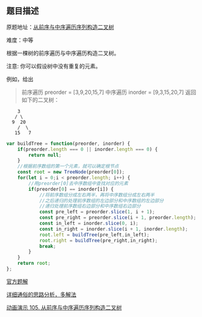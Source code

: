 ## 题目描述

原题地址：[从前序与中序遍历序列构造二叉树](https://leetcode-cn.com/problems/construct-binary-tree-from-preorder-and-inorder-traversal/)

难度：中等

根据一棵树的前序遍历与中序遍历构造二叉树。

注意:
你可以假设树中没有重复的元素。

例如，给出
> 前序遍历 preorder = [3,9,20,15,7]
> 中序遍历 inorder = [9,3,15,20,7]
返回如下的二叉树：
```
    3
   / \
  9  20
    /  \
   15   7
```

```js
var buildTree = function(preorder, inorder) {
    if(preorder.length === 0 || inorder.length === 0) {
        return null;
    }
    //根据前序数组的第一个元素，就可以确定根节点
    const root = new TreeNode(preorder[0]);
    for(let i = 0;i < preorder.length; i++) {
        //用preorder[0]去中序数组中查找对应的元素
        if(preorder[0] == inorder[i]) {
            //将前序数组分成左右两半，再将中序数组分成左右两半
            //之后递归的处理前序数组的左边部分和中序数组的左边部分
            //递归处理前序数组右边部分和中序数组右边部分
            const pre_left = preorder.slice(1, i + 1);
            const pre_right = preorder.slice(i + 1, preorder.length);
            const in_left = inorder.slice(0, i);
            const in_right = inorder.slice(i + 1, inorder.length);
            root.left = buildTree(pre_left,in_left);
            root.right = buildTree(pre_right,in_right);
            break;
        }
    }
    return root;
};
```

[官方题解](https://leetcode-cn.com/problems/construct-binary-tree-from-preorder-and-inorder-traversal/solution/cong-qian-xu-yu-zhong-xu-bian-li-xu-lie-gou-zao-9/)

[详细通俗的思路分析，多解法](https://leetcode-cn.com/problems/construct-binary-tree-from-preorder-and-inorder-traversal/solution/xiang-xi-tong-su-de-si-lu-fen-xi-duo-jie-fa-by--22/)

[动画演示 105. 从前序与中序遍历序列构造二叉树](https://leetcode-cn.com/problems/construct-binary-tree-from-preorder-and-inorder-traversal/solution/dong-hua-yan-shi-105-cong-qian-xu-yu-zhong-xu-bian/)